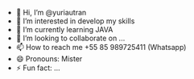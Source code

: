 - 👋 Hi, I’m @yuriautran
- 👀 I’m interested in develop my skills
- 🌱 I’m currently learning JAVA
- 💞️ I’m looking to collaborate on ...
- 📫 How to reach me +55 85 989725411 (Whatsapp)
- 😄 Pronouns: Mister
- ⚡ Fun fact: ...

<!---
yuriautran/yuriautran is a ✨ special ✨ repository because its `README.md` (this file) appears on your GitHub profile.
You can click the Preview link to take a look at your changes.
--->
